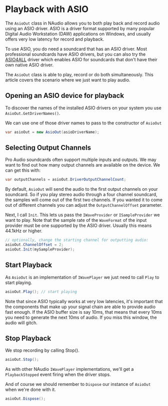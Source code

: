# Playback with ASIO

The `AsioOut` class in NAudio allows you to both play back and record audio using an ASIO driver. ASIO is a driver format supported by many popular Digital Audio Workstation (DAW) applications on Windows, and usually offers very low latency for record and playback. 

To use ASIO, you do need a soundcard that has an ASIO driver. Most professional soundcards have ASIO drivers, but you can also try the [ASIO4ALL](http://asio4all.com/) driver which enables ASIO for soundcards that don't have their own native ASIO driver.

The `AsioOut` class is able to play, record or do both simultaneously. This article covers the scenario where we just want to play audio.

## Opening an ASIO device for playback

To discover the names of the installed ASIO drivers on your system you use `AsioOut.GetDriverNames()`.

We can use one of those driver names to pass to the constructor of `AsioOut`

```c#
var asioOut = new AsioOut(asioDriverName);
```

## Selecting Output Channels

Pro Audio soundcards often support multiple inputs and outputs. We may want to find out how many output channels are available on the device. We can get this with:

```c#
var outputChannels = asioOut.DriverOutputChannelCount;
```

By default, `AsioOut` will send the audio to the first output channels on your soundcard. So if you play stereo audio through a four channel soundcard, the samples will come out of the first two channels. If you wanted it to come out of different channels you can adjust the `OutputChannelOffset` parameter.

Next, I call `Init`. This lets us pass the `IWaveProvider` or `ISampleProvider` we want to play. Note that the sample rate of the `WaveFormat` of the input provider must be one supported by the ASIO driver. Usually this means 44.1kHz or higher.


```c#
// optionally, change the starting channel for outputting audio:
asioOut.ChannelOffset = 2;  
asioOut.Init(mySampleProvider);
```

## Start Playback

As `AsioOut` is an implementation of `IWavePlayer` we just need to call `Play` to start playing.

```c#
asioOut.Play(); // start playing
```

Note that since ASIO typically works at very low latencies, it's important that the components that make up your signal chain are able to provide audio fast enough. If the ASIO buffer size is say 10ms, that means that every 10ms you need to generate the next 10ms of audio. If you miss this window, the audio will gitch.

## Stop Playback

We stop recording by calling Stop().

```c#
asioOut.Stop();
```

As with other NAudio `IWavePlayer` implementations, we'll get a `PlaybackStopped` event firing when the driver stops.

And of course we should remember to `Dispose` our instance of `AsioOut` when we're done with it.

```c#
asioOut.Dispose();
```
